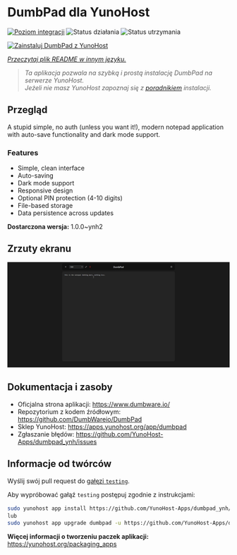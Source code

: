 <!--
To README zostało automatycznie wygenerowane przez <https://github.com/YunoHost/apps/tree/master/tools/readme_generator>
Nie powinno być ono edytowane ręcznie.
-->

# DumbPad dla YunoHost

[![Poziom integracji](https://apps.yunohost.org/badge/integration/dumbpad)](https://ci-apps.yunohost.org/ci/apps/dumbpad/)
![Status działania](https://apps.yunohost.org/badge/state/dumbpad)
![Status utrzymania](https://apps.yunohost.org/badge/maintained/dumbpad)

[![Zainstaluj DumbPad z YunoHost](https://install-app.yunohost.org/install-with-yunohost.svg)](https://install-app.yunohost.org/?app=dumbpad)

*[Przeczytaj plik README w innym języku.](./ALL_README.md)*

> *Ta aplikacja pozwala na szybką i prostą instalację DumbPad na serwerze YunoHost.*  
> *Jeżeli nie masz YunoHost zapoznaj się z [poradnikiem](https://yunohost.org/install) instalacji.*

## Przegląd

A stupid simple, no auth (unless you want it!), modern notepad application with auto-save functionality and dark mode support.

### Features

- Simple, clean interface
- Auto-saving
- Dark mode support
- Responsive design
- Optional PIN protection (4-10 digits)
- File-based storage
- Data persistence across updates


**Dostarczona wersja:** 1.0.0~ynh2

## Zrzuty ekranu

![Zrzut ekranu z DumbPad](./doc/screenshots/screenshot.png)

## Dokumentacja i zasoby

- Oficjalna strona aplikacji: <https://www.dumbware.io/>
- Repozytorium z kodem źródłowym: <https://github.com/DumbWareio/DumbPad>
- Sklep YunoHost: <https://apps.yunohost.org/app/dumbpad>
- Zgłaszanie błędów: <https://github.com/YunoHost-Apps/dumbpad_ynh/issues>

## Informacje od twórców

Wyślij swój pull request do [gałęzi `testing`](https://github.com/YunoHost-Apps/dumbpad_ynh/tree/testing).

Aby wypróbować gałąź `testing` postępuj zgodnie z instrukcjami:

```bash
sudo yunohost app install https://github.com/YunoHost-Apps/dumbpad_ynh/tree/testing --debug
lub
sudo yunohost app upgrade dumbpad -u https://github.com/YunoHost-Apps/dumbpad_ynh/tree/testing --debug
```

**Więcej informacji o tworzeniu paczek aplikacji:** <https://yunohost.org/packaging_apps>
